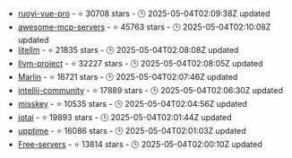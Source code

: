 - [ruoyi-vue-pro](https://github.com/YunaiV/ruoyi-vue-pro) - ⭐ 30708 stars - 🕒 2025-05-04T02:09:38Z updated
- [awesome-mcp-servers](https://github.com/punkpeye/awesome-mcp-servers) - ⭐ 45763 stars - 🕒 2025-05-04T02:10:08Z updated
- [litellm](https://github.com/BerriAI/litellm) - ⭐ 21835 stars - 🕒 2025-05-04T02:08:08Z updated
- [llvm-project](https://github.com/llvm/llvm-project) - ⭐ 32227 stars - 🕒 2025-05-04T02:08:05Z updated
- [Marlin](https://github.com/MarlinFirmware/Marlin) - ⭐ 16721 stars - 🕒 2025-05-04T02:07:46Z updated
- [intellij-community](https://github.com/JetBrains/intellij-community) - ⭐ 17889 stars - 🕒 2025-05-04T02:06:30Z updated
- [misskey](https://github.com/misskey-dev/misskey) - ⭐ 10535 stars - 🕒 2025-05-04T02:04:56Z updated
- [jotai](https://github.com/pmndrs/jotai) - ⭐ 19893 stars - 🕒 2025-05-04T02:01:44Z updated
- [upptime](https://github.com/upptime/upptime) - ⭐ 16086 stars - 🕒 2025-05-04T02:01:03Z updated
- [Free-servers](https://github.com/Pawdroid/Free-servers) - ⭐ 13814 stars - 🕒 2025-05-04T02:00:10Z updated
